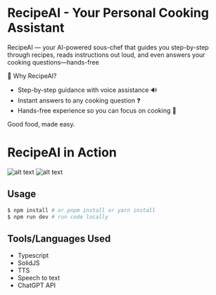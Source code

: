 # RecipeAI - Your Personal Cooking Assistant

RecipeAI — your AI-powered sous-chef that guides you step-by-step through recipes, reads instructions out loud, and even answers your cooking questions—hands-free

🚀 Why RecipeAI?

- Step-by-step guidance with voice assistance 🔊
- Instant answers to any cooking question ❓
- Hands-free experience so you can focus on cooking 🍳

Good food, made easy.

# RecipeAI in Action

![alt text](./assets/image-1.png)
![alt text](./assets/image.png)

## Usage

```bash
$ npm install # or pnpm install or yarn install
$ npm run dev # run code locally
```

## Tools/Languages Used
- Typescript
- SolidJS
- TTS
- Speech to text
- ChatGPT API